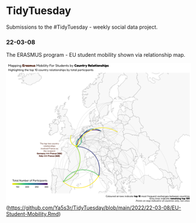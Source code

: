 # TidyTuesday
Submissions to the #TidyTuesday - weekly social data project.

### 22-03-08
The ERASMUS program - EU student mobility shown via relationship map.

![Country Relationship Map](https://github.com/Ya5s3r/TidyTuesday/blob/main/2022/22-03-08/Erasmus-Mobility-v2.png)(https://github.com/Ya5s3r/TidyTuesday/blob/main/2022/22-03-08/EU-Student-Mobility.Rmd)



